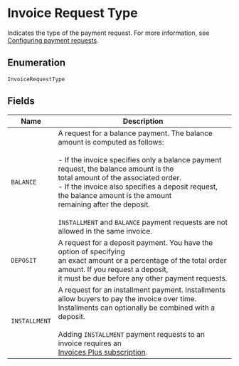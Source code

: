 
# Invoice Request Type

Indicates the type of the payment request. For more information, see
[Configuring payment requests](https://developer.squareup.com/docs/invoices-api/create-publish-invoices#payment-requests).

## Enumeration

`InvoiceRequestType`

## Fields

| Name | Description |
|  --- | --- |
| `BALANCE` | A request for a balance payment. The balance amount is computed as follows:<br/><br/>- If the invoice specifies only a balance payment request, the balance amount is the<br/>  total amount of the associated order.<br/>- If the invoice also specifies a deposit request, the balance amount is the amount<br/>  remaining after the deposit.<br/><br/>`INSTALLMENT` and `BALANCE` payment requests are not allowed in the same invoice. |
| `DEPOSIT` | A request for a deposit payment. You have the option of specifying<br/>an exact amount or a percentage of the total order amount. If you request a deposit,<br/>it must be due before any other payment requests. |
| `INSTALLMENT` | A request for an installment payment. Installments allow buyers to pay the invoice over time. Installments can optionally be combined with a deposit.<br/><br/>Adding `INSTALLMENT` payment requests to an invoice requires an<br/>[Invoices Plus subscription](https://developer.squareup.com/docs/invoices-api/overview#invoices-plus-subscription). |

